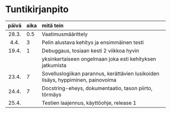 # Tuntikirjanpito

| päivä | aika | mitä tein  |
| :----:|:-----| :-----|
| 28.3. |  0.5 | Vaatimusmäärittely |
|  4.4. |   3  | Pelin alustava kehitys ja ensimmäinen testi |
| 19.4. |   1  | Debuggaus, tosiaan kesti 2 viikkoa hyvin 
|       |      | yksinkertaiseen ongelmaan joka esti kehityksen jatkumista
| 23.4. |   7  | Sovelluslogiikan parannus, kerättävien lusikoiden lisäys, hyppiminen, painovoima
| 24.4. |   7  | Docstring-eheys, dokumentaatio, tason piirto, törmäys
| 25.4. |      | Testien laajennus, käyttöohje, release 1
